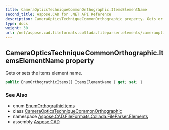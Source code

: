 ```yaml
---
title: CameraOpticsTechniqueCommonOrthographic.ItemsElementName
second_title: Aspose.CAD for .NET API Reference
description: CameraOpticsTechniqueCommonOrthographic property. Gets or sets the items element name
type: docs
weight: 30
url: /net/aspose.cad.fileformats.collada.fileparser.elements/cameraopticstechniquecommonorthographic/itemselementname/
---
```

## CameraOpticsTechniqueCommonOrthographic.ItemsElementName property

Gets or sets the items element name.

```csharp
public EnumOrthograthicItems[] ItemsElementName { get; set; }
```

### See Also

* enum [EnumOrthograthicItems](../../enumorthograthicitems/)
* class [CameraOpticsTechniqueCommonOrthographic](../)
* namespace [Aspose.CAD.FileFormats.Collada.FileParser.Elements](../../cameraopticstechniquecommonorthographic/)
* assembly [Aspose.CAD](../../../)


